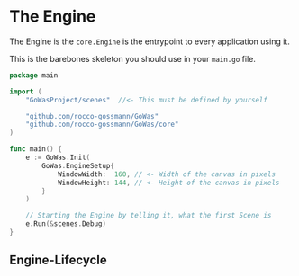 # The Engine

The Engine is the `core.Engine` is the entrypoint to every application using it.

This is the barebones skeleton you should use in your `main.go` file.

```go
package main

import (
    "GoWasProject/scenes"  //<- This must be defined by yourself

    "github.com/rocco-gossmann/GoWas"
    "github.com/rocco-gossmann/GoWas/core"
)

func main() {
    e := GoWas.Init(
        GoWas.EngineSetup{
            WindowWidth:  160, // <- Width of the canvas in pixels
            WindowHeight: 144, // <- Height of the canvas in pixels
        }
    )

    // Starting the Engine by telling it, what the first Scene is
    e.Run(&scenes.Debug)
}
```





## Engine-Lifecycle
